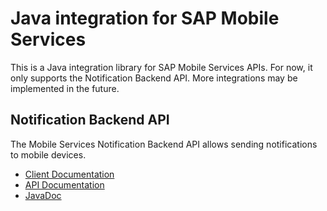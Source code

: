 # Java integration for SAP Mobile Services

This is a Java integration library for SAP Mobile Services APIs. For now, it only supports the Notification Backend API. More integrations may be implemented in the future.

## Notification Backend API

The Mobile Services Notification Backend API allows sending notifications to mobile devices.

* [Client Documentation](./push)
* [API Documentation](https://help.sap.com/doc/f53c64b93e5140918d676b927a3cd65b/Cloud/en-US/docs-en/guides/features/push/api/backend-api.html)
* [JavaDoc](./javadoc)
